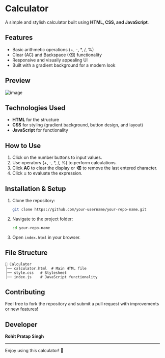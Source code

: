 # Calculator

A simple and stylish calculator built using **HTML, CSS, and JavaScript**.

## Features
- Basic arithmetic operations (+, -, *, /, %)
- Clear (AC) and Backspace (⌫) functionality
- Responsive and visually appealing UI
- Built with a gradient background for a modern look

## Preview
![image](https://github.com/user-attachments/assets/82b26b55-a4f0-4112-992c-f6cef9402d6d)


## Technologies Used
- **HTML** for the structure
- **CSS** for styling (gradient background, button design, and layout)
- **JavaScript** for functionality

## How to Use
1. Click on the number buttons to input values.
2. Use operators (+, -, *, /, %) to perform calculations.
3. Click **AC** to clear the display or **⌫** to remove the last entered character.
4. Click **=** to evaluate the expression.

## Installation & Setup
1. Clone the repository:
   ```sh
   git clone https://github.com/your-username/your-repo-name.git
   ```
2. Navigate to the project folder:
   ```sh
   cd your-repo-name
   ```
3. Open `index.html` in your browser.

## File Structure
```
📂 Calculator
│── calculator.html  # Main HTML file
│── style.css   # Stylesheet
│── index.js    # JavaScript functionality
```

## Contributing
Feel free to fork the repository and submit a pull request with improvements or new features!

## Developer
**Rohit Pratap Singh**

---

Enjoy using this calculator! 🚀

